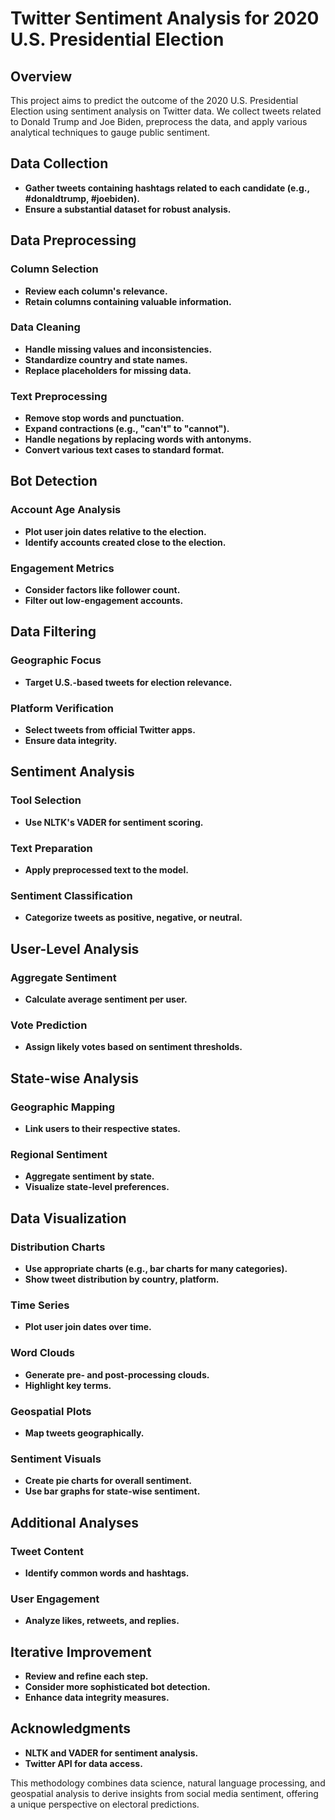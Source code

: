 # Twitter Sentiment Analysis for 2020 U.S. Presidential Election

## Overview

This project aims to predict the outcome of the 2020 U.S. Presidential Election using sentiment analysis on Twitter data. We collect tweets related to Donald Trump and Joe Biden, preprocess the data, and apply various analytical techniques to gauge public sentiment.

## Data Collection

- **Gather tweets containing hashtags related to each candidate (e.g., #donaldtrump, #joebiden).**
- **Ensure a substantial dataset for robust analysis.**

## Data Preprocessing

### Column Selection

- **Review each column's relevance.**
- **Retain columns containing valuable information.**

### Data Cleaning

- **Handle missing values and inconsistencies.**
- **Standardize country and state names.**
- **Replace placeholders for missing data.**

### Text Preprocessing

- **Remove stop words and punctuation.**
- **Expand contractions (e.g., "can't" to "cannot").**
- **Handle negations by replacing words with antonyms.**
- **Convert various text cases to standard format.**

## Bot Detection

### Account Age Analysis

- **Plot user join dates relative to the election.**
- **Identify accounts created close to the election.**

### Engagement Metrics

- **Consider factors like follower count.**
- **Filter out low-engagement accounts.**

## Data Filtering

### Geographic Focus

- **Target U.S.-based tweets for election relevance.**

### Platform Verification

- **Select tweets from official Twitter apps.**
- **Ensure data integrity.**

## Sentiment Analysis

### Tool Selection

- **Use NLTK's VADER for sentiment scoring.**

### Text Preparation

- **Apply preprocessed text to the model.**

### Sentiment Classification

- **Categorize tweets as positive, negative, or neutral.**

## User-Level Analysis

### Aggregate Sentiment

- **Calculate average sentiment per user.**

### Vote Prediction

- **Assign likely votes based on sentiment thresholds.**

## State-wise Analysis

### Geographic Mapping

- **Link users to their respective states.**

### Regional Sentiment

- **Aggregate sentiment by state.**
- **Visualize state-level preferences.**

## Data Visualization

### Distribution Charts

- **Use appropriate charts (e.g., bar charts for many categories).**
- **Show tweet distribution by country, platform.**

### Time Series

- **Plot user join dates over time.**

### Word Clouds

- **Generate pre- and post-processing clouds.**
- **Highlight key terms.**

### Geospatial Plots

- **Map tweets geographically.**

### Sentiment Visuals

- **Create pie charts for overall sentiment.**
- **Use bar graphs for state-wise sentiment.**

## Additional Analyses

### Tweet Content

- **Identify common words and hashtags.**

### User Engagement

- **Analyze likes, retweets, and replies.**

## Iterative Improvement

- **Review and refine each step.**
- **Consider more sophisticated bot detection.**
- **Enhance data integrity measures.**

## Acknowledgments

- **NLTK and VADER for sentiment analysis.**
- **Twitter API for data access.**

This methodology combines data science, natural language processing, and geospatial analysis to derive insights from social media sentiment, offering a unique perspective on electoral predictions.
